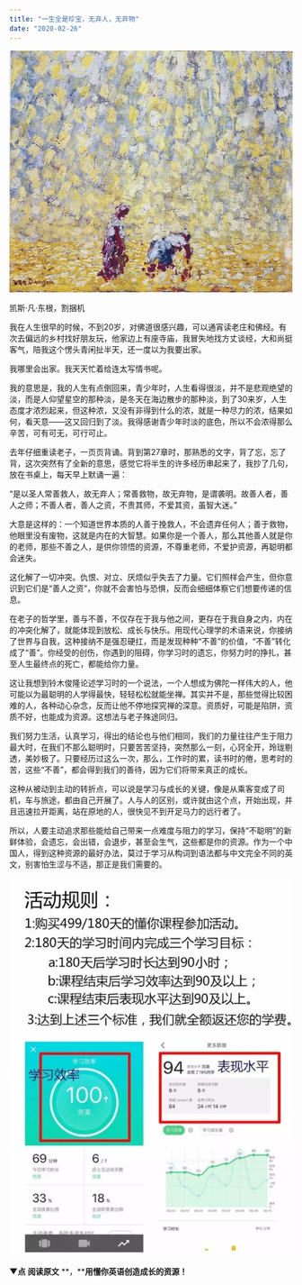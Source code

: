 ```yaml
---
title: "一生全是珍宝，无弃人，无弃物"
date: "2020-02-26"
---
```


  

![连岳文章](images/连岳文章picture-28.jpg)

 凯斯·凡·东根，割捆机

  

我在人生很早的时候，不到20岁，对佛道很感兴趣，可以通宵读老庄和佛经。有次去偏远的乡村找好朋友玩，他家边上有座寺庙，我冒失地找方丈谈经，大和尚挺客气，陪我这个愣头青闲扯半天，还一度以为我要出家。

  

我哪里会出家。我天天忙着给连太写情书呢。  

  

我的意思是，我的人生有点倒回来，青少年时，人生看得很淡，并不是悲观绝望的淡，而是人仰望星空的那种淡，是冬天在海边散步的那种淡，到了30来岁，人生态度才浓烈起来，但这种浓，又没有非得到什么的浓，就是一种尽力的浓，结果如何，看天意——这又回归到了淡。我得感谢青少年时淡的底色，所以不会浓得那么辛苦，可有可无，可行可止。  

  

去年仔细重读老子，一页页背诵。背到第27章时，那熟悉的文字，背了忘，忘了背，这次突然有了全新的意思，感觉它将半生的许多经历串起来了，我抄了几句，放在书桌上，每天早上默诵一遍：  

  

“是以圣人常善救人，故无弃人；常善救物，故无弃物，是谓袭明。故善人者，善人之师；不善人者，善人之资，不贵其师，不爱其资，虽智大迷。”  

  

大意是这样的：一个知道世界本质的人善于挽救人，不会遗弃任何人；善于救物，他眼里没有废物，这就是内在的大智慧。如果你是一个善人，那么其他善人就是你的老师，那些不善之人，是供你领悟的资源，不尊重老师，不爱护资源，再聪明都会迷失。  

  

这化解了一切冲突。仇恨、对立、厌烦似乎失去了力量。它们照样会产生，但你意识到它们是“善人之资”，你就不会害怕与恐惧，反而会细细体察它们想要传递的信息。

  

在老子的哲学里，善与不善，不仅存在于我与他之间，更存在于我自身之内，内在的冲突化解了，就能体现到放松、成长与快乐。用现代心理学的术语来说，你接纳了世界与自我，这种接纳不是强忍硬扛，而是发现种种“不善”的价值，“不善”转化成了“善”。你经受的创伤，你遇到的阻碍，你学习时的遗忘，你努力时的挣扎，甚至人生最终点的死亡，都能给你力量。  

  

这让我想到铃木俊隆论述学习时的一个说法，一个人想成为佛陀一样伟大的人，他可能以为最聪明的人学得最快，轻轻松松就能坐禅。其实并不是，那些觉得比较困难的人，各种动心杂念，反而让他不停地探究禅的深意。资质好，可能是陷阱，资质不好，也能成为资源。这想法与老子殊途同归。  

  

我们努力生活，认真学习，得出的结论也与他们相同，我们的力量往往产生于阻力最大时，在我们不那么聪明时，只要苦苦坚持，突然那么一刻，心窍全开，玲珑剔透，美妙极了。只要经历过这么一次，那么，工作时的累，读书时的倦，思考时的苦，这些“不善”，都会得到我们的善待，因为它们将带来真正的成长。  

  

这种从被动到主动的转折点，可以说是学习与成长的关键，像是从乘客变成了司机，车与旅途，都由自己开展了。人与人的区别，或许就由这个点，开始出现，并且迅速拉开距离，站在原地的人，很快见不到开足马力的远行者了。

  

所以，人要主动追求那些能给自己带来一点难度与阻力的学习，保持“不聪明”的新鲜体验，会遗忘，会出错，会退步，甚至会生气，这些都是你的资源。作为一个中国人，得到这种资源的最好办法，莫过于学习从构词到语法都与中文完全不同的英文，别害怕生涩与不适，那正是我们需要的。

  

![连岳文章](images/连岳文章picture-29.jpg)

  

**▼点** **阅读原文** **，****用懂你英语创造成长的资源！**
